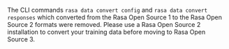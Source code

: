 The CLI commands `rasa data convert config` and `rasa data convert responses` which
converted from the Rasa Open Source 1 to the Rasa Open Source 2 formats were removed.
Please use a Rasa Open Source 2 installation to convert your training data before
moving to Rasa Open Source 3.
